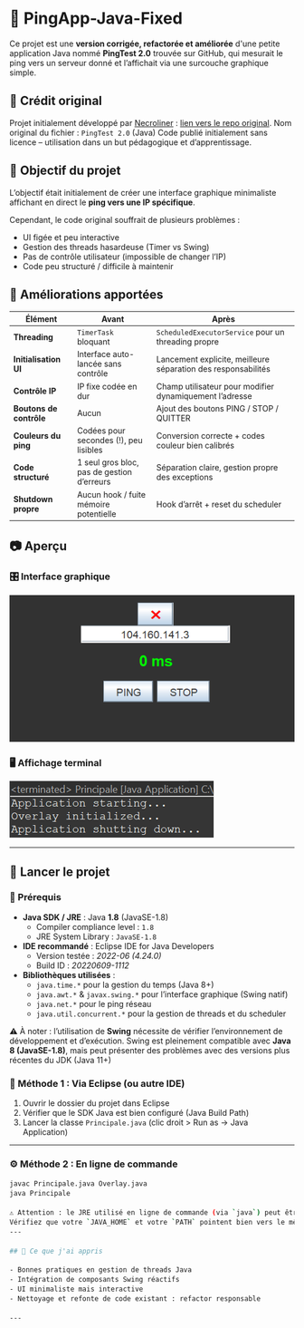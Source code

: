 # 📡 PingApp-Java-Fixed

Ce projet est une **version corrigée, refactorée et améliorée** d'une petite application Java nommé **PingTest 2.0** trouvée sur GitHub, qui mesurait le ping vers un serveur donné et l’affichait via une surcouche graphique simple.

## 🙏 Crédit original

Projet initialement développé par [Necroliner](https://github.com/Necroliner) : [lien vers le repo original](https://github.com/Necroliner/PingTest.git).
Nom original du fichier : `PingTest 2.0` (Java)
Code publié initialement sans licence – utilisation dans un but pédagogique et d’apprentissage.

## 🎯 Objectif du projet

L’objectif était initialement de créer une interface graphique minimaliste affichant en direct le **ping vers une IP spécifique**.

Cependant, le code original souffrait de plusieurs problèmes :
- UI figée et peu interactive
- Gestion des threads hasardeuse (Timer vs Swing)
- Pas de contrôle utilisateur (impossible de changer l’IP)
- Code peu structuré / difficile à maintenir

## 🔧 Améliorations apportées

| Élément                  | Avant                                           | Après                                                        |
|--------------------------|--------------------------------------------------|---------------------------------------------------------------|
| **Threading**            | `TimerTask` bloquant                            | `ScheduledExecutorService` pour un threading propre           |
| **Initialisation UI**    | Interface auto-lancée sans contrôle             | Lancement explicite, meilleure séparation des responsabilités |
| **Contrôle IP**          | IP fixe codée en dur                            | Champ utilisateur pour modifier dynamiquement l’adresse       |
| **Boutons de contrôle**  | Aucun                                           | Ajout des boutons PING / STOP / QUITTER                       |
| **Couleurs du ping**     | Codées pour secondes (!), peu lisibles          | Conversion correcte + codes couleur bien calibrés             |
| **Code structuré**       | 1 seul gros bloc, pas de gestion d’erreurs      | Séparation claire, gestion propre des exceptions              |
| **Shutdown propre**      | Aucun hook / fuite mémoire potentielle          | Hook d’arrêt + reset du scheduler                             |

## 📷 Aperçu

### 🎛️ Interface graphique

![Interface Ping](./screenshot_gui.png)

### 🖥️ Affichage terminal

![Terminal](./screenshot_terminal.png)

---

## 🚀 Lancer le projet

### 🧰 Prérequis

- **Java SDK / JRE** : Java **1.8** (JavaSE-1.8)
  - Compiler compliance level : `1.8`
  - JRE System Library : `JavaSE-1.8`
- **IDE recommandé** : Eclipse IDE for Java Developers
  - Version testée : *2022-06 (4.24.0)*
  - Build ID : *20220609-1112*
- **Bibliothèques utilisées** :
  - `java.time.*` pour la gestion du temps (Java 8+)
  - `java.awt.*` & `javax.swing.*` pour l’interface graphique (Swing natif)
  - `java.net.*` pour le ping réseau
  - `java.util.concurrent.*` pour la gestion de threads et du scheduler

⚠️ À noter : l’utilisation de **Swing** nécessite de vérifier l’environnement de développement et d’exécution. Swing est pleinement compatible avec **Java 8 (JavaSE-1.8)**, mais peut présenter des problèmes avec des versions plus récentes du JDK (Java 11+)

### 🚀 Méthode 1 : Via Eclipse (ou autre IDE)

1. Ouvrir le dossier du projet dans Eclipse
2. Vérifier que le SDK Java est bien configuré (Java Build Path)
3. Lancer la classe `Principale.java` (clic droit > Run as → Java Application)

---

### ⚙️ Méthode 2 : En ligne de commande

```bash
javac Principale.java Overlay.java
java Principale

⚠️ Attention : le JRE utilisé en ligne de commande (via `java`) peut être différent de celui configuré dans Eclipse.
Vérifiez que votre `JAVA_HOME` et votre `PATH` pointent bien vers le même JDK/JRE que celui utilisé en IDE, sinon vous pourriez avoir des différences entre IDE & CLI.
---

## 🧠 Ce que j'ai appris

- Bonnes pratiques en gestion de threads Java
- Intégration de composants Swing réactifs
- UI minimaliste mais interactive
- Nettoyage et refonte de code existant : refactor responsable

---
